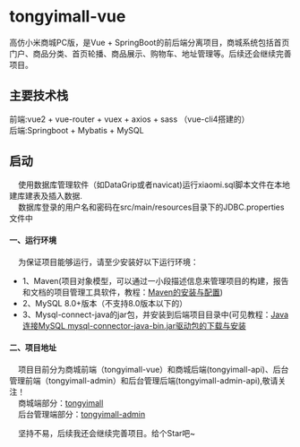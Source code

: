 # tongyimall-vue
高仿小米商城PC版，是Vue + SpringBoot的前后端分离项目，商城系统包括首页门户、商品分类、首页轮播、商品展示、购物车、地址管理等。后续还会继续完善项目。

## 主要技术栈
前端:vue2 + vue-router + vuex + axios + sass （vue-cli4搭建的）<br>
后端:Springboot + Mybatis + MySQL 


## 启动
&nbsp;&nbsp;&nbsp;&nbsp;使用数据库管理软件（如DataGrip或者navicat)运行xiaomi.sql脚本文件在本地建库建表及插入数据.<br>
&nbsp;&nbsp;&nbsp;&nbsp;数据库登录的用户名和密码在src/main/resources目录下的JDBC.properties文件中

#### 一、运行环境
&nbsp;&nbsp;&nbsp;&nbsp;为保证项目能够运行，请至少安装好以下运行环境：
+ 1、Maven(项目对象模型，可以通过一小段描述信息来管理项目的构建，报告和文档的项目管理工具软件，教程：[Maven的安装与配置](https://blog.csdn.net/a805814077/article/details/100545928))
+ 2、MySQL 8.0+版本（不支持8.0版本以下的）
+ 3、Mysql-connect-java的jar包，并安装到后端项目目录中(可见教程：[Java连接MySQL mysql-connector-java-bin.jar驱动包的下载与安装](https://blog.csdn.net/qq_41950447/article/details/90085170)

#### 二、项目地址
&nbsp;&nbsp;&nbsp;&nbsp;项目目前分为商城前端（tongyimall-vue）和商城后端(tongyimall-api)、后台管理前端（tongyimall-admin）和后台管理后端(tongyimall-admin-api),敬请关注！<br>
&nbsp;&nbsp;&nbsp;&nbsp;商城端部分：[tongyimall](https://github.com/ZTY18873242003/XiaoMiShopping-Vue) <br>
&nbsp;&nbsp;&nbsp;&nbsp;后台管理端部分：[tongyimall-admin](https://github.com/ZTY18873242003/XiaoMiShopping-SpringBoot)

&nbsp;&nbsp;&nbsp;&nbsp;坚持不易，后续我还会继续完善项目。给个Star吧~